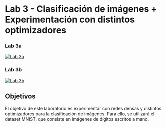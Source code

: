 # Lab 3 - Clasificación de imágenes + Experimentación con distintos optimizadores

### Lab 3a

[![Lab 3a](https://colab.research.google.com/assets/colab-badge.svg)](https://colab.research.google.com/github/FCEIA-AAII/lab3/blob/main/lab3a.ipynb)

### Lab 3b

[![Lab 3b](https://colab.research.google.com/assets/colab-badge.svg)](https://colab.research.google.com/github/FCEIA-AAII/lab3/blob/main/lab3b.ipynb)


## Objetivos

El objetivo de este laboratorio es experimentar con redes densas y distintos optimizadores para la clasificación de imágenes. Para ello, se utilizará el dataset MNIST, que consiste en imágenes de dígitos escritos a mano.

